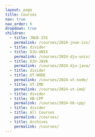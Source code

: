 ```yaml
---
layout: page
title: Courses
nav: true
nav_order: 6
dropdown: true
children:
  - title: JNUE-ISS
    permalink: /courses/2024-jnue-iss/
  - title: divider
  - title: DJU-UNIX
    permalink: /courses/2024-dju-unix/
  - title: DJU-JAVA
    permalink: /courses/2024-dju-java/
  - title: divider
  - title: UT-NODE
    permalink: /courses/2024-ut-node/
  - title: UT-IMD
    permalink: /courses/2024-ut-imd/
  - title: divider
  - title: HB-CPP
    permalink: /courses/2024-hb-cpp/
  - title: divider
  - title: All Courses
    permalink: /courses/
  - title: Archives
    permalink: /courses/
---
```

